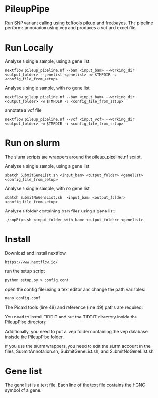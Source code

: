 # PileupPipe

Run SNP variant calling using bcftools pileup and freebayes. The pipeline performs annotation using vep and produces a vcf and excel file.

# Run Locally
Analyse a single sample, using a gene list:

    nextflow pileup_pipeline.nf --bam <input_bam> --working_dir <output_folder> --genelist <genelist> -w $TMPDIR -c <config_file_from_setup>

Analyse a single sample, with no gene list:

    nextflow pileup_pipeline.nf --bam <input_bam> --working_dir <output_folder> -w $TMPDIR -c <config_file_from_setup>

annotate a vcf file

    nextflow pileup_pipeline.nf --vcf <input_vcf> --working_dir <output_folder> -w $TMPDIR -c <config_file_from_setup>


# Run on slurm

The slurm scripts are wrappers around the pileup_pipeline.nf script.

Analyse a single sample, using a gene list:

    sbatch SubmitGeneList.sh <input_bam> <output_folder> <genelist> <config_file_from_setup>

Analyse a single sample, with no gene list:

    sbatch SubmitNoGeneList.sh  <input_bam> <output_folder> <config_file_from_setup>

Analyse a folder containing bam files using a gene list:

    ./snpPipe.sh <input_folder_with_bam> <output_folder> <genelist>

# Install

Download and  install nextflow

    https://www.nextflow.io/

run the setup script

    python setup.py > config.conf


open the config file using a text editor and change the path variables:
    
    nano config.conf

The Picard tools (line 48) and reference (line 49) paths are required:

You need to install TIDDIT and put the TIDDIT directory inside the PileupPipe directory.

Additionally, you need to put a .vep folder containing the vep database insisde the PileupPipe folder.


If you use the slurm wrappers, you need to edit the slurm account in the files, SubmitAnnotation.sh, SubmitGeneList.sh, and SubmitNoGeneList.sh

# Gene list

The gene list is a text file. Each line of the text file contains the HGNC symbol of a gene.
